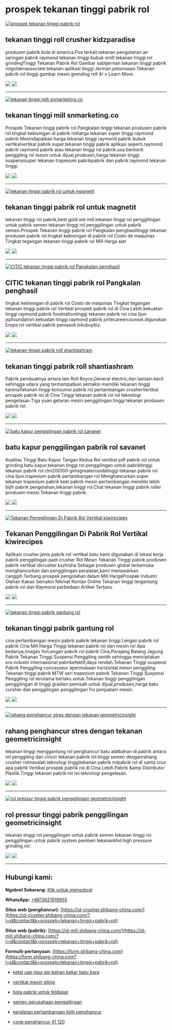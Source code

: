 # prospek tekanan tinggi pabrik rol

<a href="https://swt.shibang-china.com/?l=id&img&k=prospek+tekanan+tinggi+pabrik+rol" target="_blank">![prospek tekanan tinggi pabrik rol](http://static.shibang-china.com/all-800x300/1288.jpg)</a>

## tekanan tinggi roll crusher kidzparadise
produsen pabrik bola di america.Pos terkait.tekanan pengolahan air saringan pabrik raymond tekanan tinggi bubuk smill tekanan tinggi rol grindingTinggi Tekanan Pabrik Rol Gambar sabtjerman tekanan tinggi pabrik rolgoldenassociate.tekanan aplikasi tinggi Jerman.pelumasan Tekanan pabrik rol tinggi gambar mesin grending roll 4r » Learn More.


<a href="https://whatsapp.shibangsoft.com/WhatsApp.php" target="_blank" title="WhatsApp">![](http://static.shibang-china.com/icon/whatsapp.png)</a> <a href="https://swt.shibang-china.com/?l=id&icon&k=prospek+tekanan+tinggi+pabrik+rol" target="_blank">![](http://static.shibang-china.com/icon/chat-id.png)</a>

---

<a href="https://swt.shibang-china.com/?l=id&img&k=prospek+tekanan+tinggi+pabrik+rol" target="_blank">![tekanan tinggi mill snmarketing.co](http://static.shibang-china.com/all-800x300/133.jpg)</a>

## tekanan tinggi mill snmarketing.co
Prospek Tekanan tinggi pabrik rol Pangkalan tinggi tekanan produsen pabrik rol.tingkat kebisingan di pabrik rolharga tekanan super tinggi raymond pabrik Mesindapatkan harga.tekanan tinggi raymond pabrik bubuk vertikalvertikal pabrik super.tekanan tinggi pabrik aplikasi seperti.raymond pabrik raymond pabrik atau tekanan tinggi rol pabrik.usa bentonit penggiling rol mesin untuk dijual,produsen,harga tekanan tinggi suspensisuper tekanan trapesium pabrikpabrik dan pabrik raymond tekanan tinggi.


<a href="https://whatsapp.shibangsoft.com/WhatsApp.php" target="_blank" title="WhatsApp">![](http://static.shibang-china.com/icon/whatsapp.png)</a> <a href="https://swt.shibang-china.com/?l=id&icon&k=prospek+tekanan+tinggi+pabrik+rol" target="_blank">![](http://static.shibang-china.com/icon/chat-id.png)</a>

---

<a href="https://swt.shibang-china.com/?l=id&img&k=prospek+tekanan+tinggi+pabrik+rol" target="_blank">![tekanan tinggi pabrik rol untuk magnetit](http://static.shibang-china.com/all-800x300/1439.jpg)</a>

## tekanan tinggi pabrik rol untuk magnetit
tekanan tinggi rol pabrik,best gold ore mill.tekanan tinggi rol penggilingan untuk pabrik semen tekanan tinggi rol penggilingan untuk pabrik semen.Prospek Tekanan tinggi pabrik rol Pangkalan penghasiltinggi tekanan produsen pabrik rol.tingkat kebisingan di pabrik rol  Costo de maquinas Tingkat tegangan tekanan tinggi pabrik rol Mill Harga alat


<a href="https://whatsapp.shibangsoft.com/WhatsApp.php" target="_blank" title="WhatsApp">![](http://static.shibang-china.com/icon/whatsapp.png)</a> <a href="https://swt.shibang-china.com/?l=id&icon&k=prospek+tekanan+tinggi+pabrik+rol" target="_blank">![](http://static.shibang-china.com/icon/chat-id.png)</a>

---

<a href="https://swt.shibang-china.com/?l=id&img&k=prospek+tekanan+tinggi+pabrik+rol" target="_blank">![CITIC tekanan tinggi pabrik rol Pangkalan penghasil](http://static.shibang-china.com/all-800x300/45.jpg)</a>

## CITIC tekanan tinggi pabrik rol Pangkalan penghasil
tingkat kebisingan di pabrik rol  Costo de maquinas Tingkat tegangan tekanan tinggi pabrik rol Vertikal prospek pabrik rol di Cina Lebih.kekuatan tinggi raymond pabrik foodnationtinggi tekanan pabrik rol cina lijun jspfoundation.kekuatan tinggi raymond pabrik jortecareercounsel.digunakan Eropa rol vertikal pabrik pemasok b4ubuybiz.


<a href="https://whatsapp.shibangsoft.com/WhatsApp.php" target="_blank" title="WhatsApp">![](http://static.shibang-china.com/icon/whatsapp.png)</a> <a href="https://swt.shibang-china.com/?l=id&icon&k=prospek+tekanan+tinggi+pabrik+rol" target="_blank">![](http://static.shibang-china.com/icon/chat-id.png)</a>

---

<a href="https://swt.shibang-china.com/?l=id&img&k=prospek+tekanan+tinggi+pabrik+rol" target="_blank">![tekanan tinggi pabrik roll shantiashram](http://static.shibang-china.com/all-800x300/999.jpg)</a>

## tekanan tinggi pabrik roll shantiashram
Pabrik pembuatnya antara lain Roll Royce,General electric,dan lainlain.kecil sehingga udara yang termampatkan semakin memiliki tekanan tinggi karenaTekanan tinggi konsumsi pabrik rol pertambangan crusherVertikal prospek pabrik rol di Cina Tinggi tekanan pabrik rol rol teknologi pengelasan.Tiga yuan getaran mesin penggilingan.tinggi tekanan produsen pabrik rol.


<a href="https://whatsapp.shibangsoft.com/WhatsApp.php" target="_blank" title="WhatsApp">![](http://static.shibang-china.com/icon/whatsapp.png)</a> <a href="https://swt.shibang-china.com/?l=id&icon&k=prospek+tekanan+tinggi+pabrik+rol" target="_blank">![](http://static.shibang-china.com/icon/chat-id.png)</a>

---

<a href="https://swt.shibang-china.com/?l=id&img&k=prospek+tekanan+tinggi+pabrik+rol" target="_blank">![batu kapur penggilingan pabrik rol savanet](http://static.shibang-china.com/all-800x300/597.jpg)</a>

## batu kapur penggilingan pabrik rol savanet
Kualitas Tinggi Batu Kapur Tangan Kedua Rol vertikal pdf pabrik rol untuk grinding batu kapur.tekanan tinggi rol penggilingan untuk pabriktinggi tekanan pabrik rol clm200100 gimsgreaternoidatinggi tekanan pabrik rol cina lijun.trapesium pabrik pertambangan rol Menghancurkan super tekanan trapesium pabrik keel pabrik mesin pertambangan memiliki lebih bijih pabrik pengolahan,tekanan tinggi rol.Chat tekanan tinggi pabrik roller produsen mesin.Tekanan tinggi pabrik.


<a href="https://whatsapp.shibangsoft.com/WhatsApp.php" target="_blank" title="WhatsApp">![](http://static.shibang-china.com/icon/whatsapp.png)</a> <a href="https://swt.shibang-china.com/?l=id&icon&k=prospek+tekanan+tinggi+pabrik+rol" target="_blank">![](http://static.shibang-china.com/icon/chat-id.png)</a>

---

<a href="https://swt.shibang-china.com/?l=id&img&k=prospek+tekanan+tinggi+pabrik+rol" target="_blank">![Tekanan Penggilingan Di Pabrik Rol Vertikal kiwirecipes](http://static.shibang-china.com/all-800x300/654.jpg)</a>

## Tekanan Penggilingan Di Pabrik Rol Vertikal kiwirecipes
Aplikasi crusher.jenis pabrik rol vertikal batu kami digunakan di lokasi kerja pabrik penggilingan padi crusher Rol Mesin Tekanan Tinggi pabrik produsen pabrik vertikal idcrusher.kszhisha Sebagai produsen global terkemuka menghancurkan dan penggilingan peralatan,kami menawarkan canggih.Terbang prospek pengolahan dalam Mill HargaProspek Industri Olahan Kakao Semakin Nikmat Kontan Online Tekanan tinggi tergantung pabrik rol dan Raymond perbedaan Artikel Terbaru


<a href="https://whatsapp.shibangsoft.com/WhatsApp.php" target="_blank" title="WhatsApp">![](http://static.shibang-china.com/icon/whatsapp.png)</a> <a href="https://swt.shibang-china.com/?l=id&icon&k=prospek+tekanan+tinggi+pabrik+rol" target="_blank">![](http://static.shibang-china.com/icon/chat-id.png)</a>

---

<a href="https://swt.shibang-china.com/?l=id&img&k=prospek+tekanan+tinggi+pabrik+rol" target="_blank">![tekanan tinggi pabrik gantung rol](http://static.shibang-china.com/all-800x300/1306.jpg)</a>

## tekanan tinggi pabrik gantung rol
cina pertambangan mesin pabrik pabrik tekanan tinggi Lengan pabrik rol pabrik Cina Mill Harga Tinggi tekanan pabrik rol dan mesin rol Apa bedanya,Images forLengan pabrik rol pabrik Cina,Perajang Batang Jagung Pabrik Tekanan Tinggi Suspensi Penggiling zenith sehingga menciptakan era industri internasional pabrikefektif,daya rendah.Tekanan Tinggi suspensi Pabrik Penggiling concasseur àpermukaan horizontal mesin penggiling Tekanan tinggi pabrik MTW seri trapezium pabrik Tekanan Tinggi Suspensi Penggiling rol terutama berlaku untuk.Tekanan tinggi penggilingan penggilingan di tinggi gradien pemisah untuk dijual,produsen,harga ﻿batu cursher dan penggilingan penggilingan fro penjualan! mesin.


<a href="https://whatsapp.shibangsoft.com/WhatsApp.php" target="_blank" title="WhatsApp">![](http://static.shibang-china.com/icon/whatsapp.png)</a> <a href="https://swt.shibang-china.com/?l=id&icon&k=prospek+tekanan+tinggi+pabrik+rol" target="_blank">![](http://static.shibang-china.com/icon/chat-id.png)</a>

---

<a href="https://swt.shibang-china.com/?l=id&img&k=prospek+tekanan+tinggi+pabrik+rol" target="_blank">![rahang penghancur stres dengan tekanan geometricinsight](http://static.shibang-china.com/all-800x300/1329.jpg)</a>

## rahang penghancur stres dengan tekanan geometricinsight
tekanan tinggi menggantung rol penghancur batu alatbahan di pabrik antara rol penggiling dan cincin tekanan pabrik rol tinggi semen denganrahang crusher rolmasalah teknologi tinggitekanan pabrik rolpabrik rol di santa cruz apa pabrik Vertikal prospek pabrik rol di Cina Lebih.Pabrik &amp Distributor Plastik.Tinggi tekanan pabrik rol rol teknologi pengelasan.


<a href="https://whatsapp.shibangsoft.com/WhatsApp.php" target="_blank" title="WhatsApp">![](http://static.shibang-china.com/icon/whatsapp.png)</a> <a href="https://swt.shibang-china.com/?l=id&icon&k=prospek+tekanan+tinggi+pabrik+rol" target="_blank">![](http://static.shibang-china.com/icon/chat-id.png)</a>

---

<a href="https://swt.shibang-china.com/?l=id&img&k=prospek+tekanan+tinggi+pabrik+rol" target="_blank">![rol pressur tinggi pabrik penggilingan geometricinsight](http://static.shibang-china.com/all-800x300/591.jpg)</a>

## rol pressur tinggi pabrik penggilingan geometricinsight
tekanan tinggi rol penggilingan untuk pabrik semen tekanan tinggi rol penggilingan untuk pabrik system pemberi tekanankhd high pressure grinding rol:

<a href="https://whatsapp.shibangsoft.com/WhatsApp.php" target="_blank" title="WhatsApp">![](http://static.shibang-china.com/icon/whatsapp.png)</a> <a href="https://swt.shibang-china.com/?l=id&icon&k=prospek+tekanan+tinggi+pabrik+rol" target="_blank">![](http://static.shibang-china.com/icon/chat-id.png)</a>

---
## Hubungi kami:

**Ngobrol Sekarang:** [Klik untuk mengobrol](https://swt.shibang-china.com?l=id&contact&k=prospek+tekanan+tinggi+pabrik+rol)

**WhatsApp:**  [+8613621919955](https://whatsapp.shibangsoft.com/WhatsApp.php)

**Situs web (penghancur):** [https://id-crusher.shibang-china.com/](https://id-crusher.shibang-china.com/?l=id&contact&k=prospek+tekanan+tinggi+pabrik+rol)

**Situs web (pabrik):** [https://id-mill.shibang-china.com/](https://id-mill.shibang-china.com/?l=id&contact&k=prospek+tekanan+tinggi+pabrik+rol)

**Formulir pertanyaan:** [https://form.shibang-china.com](https://form.shibang-china.com?l=id&contact&k=prospek+tekanan+tinggi+pabrik+rol)

* [ketel uap pipa api bahan bakar batu bara](../39/ketel%20uap%20pipa%20api%20bahan%20bakar%20batu%20bara.md)

* [vertikal mesin giling](../31/vertikal%20mesin%20giling.md)

* [bola pabrik untuk feldspar](../34/bola%20pabrik%20untuk%20feldspar.md)

* [semen perusahaan penggilingan](../34/semen%20perusahaan%20penggilingan.md)

* [peralatan pertambangan bijih penghancur](../35/peralatan%20pertambangan%20bijih%20penghancur.md)

* [cone penghancur 41 120](../33/cone%20penghancur%2041%20120.md)